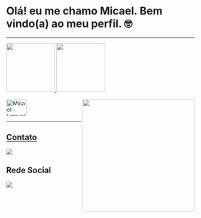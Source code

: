# Olá! eu me chamo Micael. Bem vindo(a) ao meu perfil. 🤓

<hr>

<div>
  <a href="https://github.com/MicaelChaves">
  <img height="130em" src="https://github-readme-stats.vercel.app/api?username=MicaelChaves&show_icons=true&theme=dark&include_all_commits=true&count_private=true">
  <img height="130em" src="https://github-readme-stats.vercel.app/api/top-langs/?username=MicaelChaves&layout=compact&langs_count=7&theme=dark">
</div>
  
<div style="display: inline_block"><br>
  
  <!-- <img align="center" alt="Micael-HTML" height="45" width="55" src="https://cdn.jsdelivr.net/gh/devicons/devicon/icons/html5/html5-original-wordmark.svg"> -->
  <!-- <img align="center" alt="Micael-CSS" height="45" width="55" src="https://cdn.jsdelivr.net/gh/devicons/devicon/icons/css3/css3-original-wordmark.svg"> -->
  <!-- <img align="center" alt="Micael-JS" height="40" width="50" src="https://cdn.jsdelivr.net/gh/devicons/devicon/icons/javascript/javascript-original.svg"> -->
  <!-- <img align="center" alt="Micael-PHP" height="60" width="70" src="https://cdn.jsdelivr.net/gh/devicons/devicon/icons/php/php-original.svg"> -->
  <!-- <img align="center" alt="Micael-MySQL" height="60" width"70" src="https://cdn.jsdelivr.net/gh/devicons/devicon/icons/mysql/mysql-original-wordmark.svg"> -->
  <img align="center" alt="Micael-Laravel" height="45" width="55" src="https://cdn.jsdelivr.net/gh/devicons/devicon/icons/laravel/laravel-plain-wordmark.svg" />
  
  <!-- <img align="right" alt="Micael-Japan-Girl" src="https://cdn.discordapp.com/attachments/795358919417397249/825430589581688872/hi.gif"> -->
  <img align="right" width="300" src="https://i2.wp.com/allhtaccess.info/wp-content/uploads/2018/03/programming.gif?fit=1281%2C716&ssl=1" />

</div>
  
  <hr>

  ## Contato
  <div>
  <!-- <a href = "mailto:micaelchaveswork@gmail.com"><img src="https://img.shields.io/badge/Gmail-red?style=flat&logo=Gmail&logoColor=white" target="_blank"></a> -->

   <a href="https://t.me/MicaelChaves" target="_blank"><img src="https://img.shields.io/badge/Telegram-2CA5E0?style=for-the-badge&logo=telegram&logoColor=white" target="_blank"></a>
  </div>
  
  ## Rede Social
  <div>
   <a href="https://www.instagram.com/micaelgpchaves/" target="_blank"> <img src="https://img.shields.io/badge/-Instagram-E4405F?style=flat&logo=instagram&logoColor=white" target="_blank"></a>
  </div>
